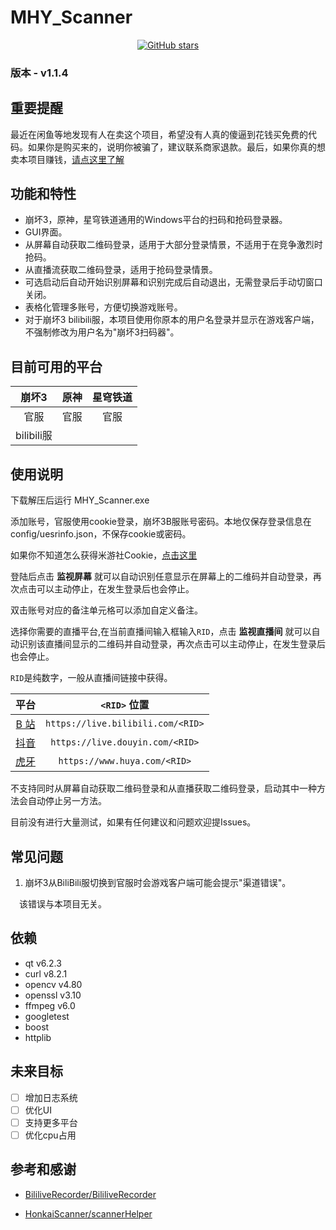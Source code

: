 # MHY_Scanner

<div align="center">

[![GitHub stars](https://img.shields.io/github/stars/Theresa-0328/MHY_Scanner?color=blue&style=for-the-badge)](https://github.com/Theresa-0328/MHY_Scanner/stargazers)
</div>

### **版本 - v1.1.4**

## 重要提醒
最近在闲鱼等地发现有人在卖这个项目，希望没有人真的傻逼到花钱买免费的代码。如果你是购买来的，说明你被骗了，建议联系商家退款。最后，如果你真的想卖本项目赚钱，<a href="https://www.baidu.com/s?wd=%E5%AD%A4%E5%84%BF%E6%80%8E%E4%B9%88%E5%8A%9E%E6%88%B7%E5%8F%A3%E6%9C%AC">请点这里了解</a> 

## 功能和特性
- 崩坏3，原神，星穹铁道通用的Windows平台的扫码和抢码登录器。
- GUI界面。
- 从屏幕自动获取二维码登录，适用于大部分登录情景，不适用于在竞争激烈时抢码。
- 从直播流获取二维码登录，适用于抢码登录情景。
- 可选启动后自动开始识别屏幕和识别完成后自动退出，无需登录后手动切窗口关闭。
- 表格化管理多账号，方便切换游戏账号。
- 对于崩坏3 bilibili服，本项目使用你原本的用户名登录并显示在游戏客户端，不强制修改为用户名为"崩坏3扫码器"。
## 目前可用的平台
| 崩坏3 | 原神 | 星穹铁道 |
|:-----:|:-----:|:-----:|
| 官服| 官服 | 官服 |
| bilibili服 |  |  |

## 使用说明
下载解压后运行 MHY_Scanner.exe

添加账号，官服使用cookie登录，崩坏3B服账号密码。本地仅保存登录信息在config/uesrinfo.json，不保存cookie或密码。

如果你不知道怎么获得米游社Cookie，[点击这里](./doc/Cookie.md)

登陆后点击 **监视屏幕** 就可以自动识别任意显示在屏幕上的二维码并自动登录，再次点击可以主动停止，在发生登录后也会停止。

双击账号对应的备注单元格可以添加自定义备注。

选择你需要的直播平台,在当前直播间输入框输入`RID`，点击 **监视直播间** 就可以自动识别该直播间显示的二维码并自动登录，再次点击可以主动停止，在发生登录后也会停止。

`RID`是纯数字，一般从直播间链接中获得。

| 平台| `<RID>` 位置 |
|:--------------------:|:--------------------------------------:|
|[B 站](https://live.bilibili.com/)|  `https://live.bilibili.com/<RID>`     |
|[抖音](https://live.douyin.com/)    |   `https://live.douyin.com/<RID>`     |
|[虎牙](https://huya.com/) |`https://www.huya.com/<RID>`  |

不支持同时从屏幕自动获取二维码登录和从直播获取二维码登录，启动其中一种方法会自动停止另一方法。

目前没有进行大量测试，如果有任何建议和问题欢迎提Issues。

## 常见问题
1. 崩坏3从BiliBili服切换到官服时会游戏客户端可能会提示"渠道错误"。

&emsp;该错误与本项目无关。
## 依赖
- qt v6.2.3
- curl v8.2.1
- opencv v4.80
- openssl v3.10
- ffmpeg v6.0
- googletest
- boost
- httplib

## 未来目标
- [ ] 增加日志系统
- [ ] 优化UI
- [ ] 支持更多平台
- [ ] 优化cpu占用

## 参考和感谢
- [BililiveRecorder/BililiveRecorder](https://github.com/BililiveRecorder/BililiveRecorder)

- [HonkaiScanner/scannerHelper](https://github.com/HonkaiScanner/scannerHelper)
